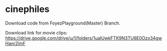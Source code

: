 # cinephiles

Download code from FoyezPlayground(Master) Branch.

Download link for movie clips: https://drive.google.com/drive/u/1/folders/1uaIUwkFTK9N3TU6E0Ozx34gwHanr2lmF

